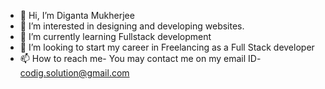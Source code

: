 - 👋 Hi, I’m Diganta Mukherjee
- 👀 I’m interested in designing and developing websites.
- 🌱 I’m currently learning Fullstack development
- 💞️ I’m looking to start my career in Freelancing as a Full Stack developer
- 📫 How to reach me- You may contact me on my email ID- codig.solution@gmail.com

<!---
Digmukh567/Digmukh567 is a ✨ special ✨ repository because its `README.md` (this file) appears on your GitHub profile.
You can click the Preview link to take a look at your changes.
--->
